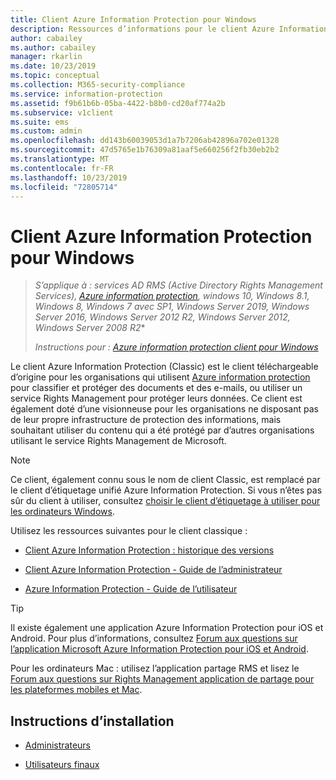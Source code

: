 ```yaml
---
title: Client Azure Information Protection pour Windows
description: Ressources d’informations pour le client Azure Information Protection (Classic) pour Windows.
author: cabailey
ms.author: cabailey
manager: rkarlin
ms.date: 10/23/2019
ms.topic: conceptual
ms.collection: M365-security-compliance
ms.service: information-protection
ms.assetid: f9b61b6b-05ba-4422-b8b0-cd20af774a2b
ms.subservice: v1client
ms.suite: ems
ms.custom: admin
ms.openlocfilehash: dd143b60039053d1a7b7206ab42896a702e01328
ms.sourcegitcommit: 47d5765e1b76309a81aaf5e660256f2fb30eb2b2
ms.translationtype: MT
ms.contentlocale: fr-FR
ms.lasthandoff: 10/23/2019
ms.locfileid: "72805714"
---
```

# <a name="azure-information-protection-client-for-windows"></a>Client Azure Information Protection pour Windows

>*S’applique à : services AD RMS (Active Directory Rights Management Services), [Azure information protection](https://azure.microsoft.com/pricing/details/information-protection), windows 10, Windows 8.1, Windows 8, Windows 7 avec SP1, Windows Server 2019, Windows Server 2016, Windows Server 2012 R2, Windows Server 2012, Windows Server 2008 R2**
>
> *Instructions pour : [Azure information protection client pour Windows](../faqs.md#whats-the-difference-between-the-azure-information-protection-client-and-the-azure-information-protection-unified-labeling-client)*

Le client Azure Information Protection (Classic) est le client téléchargeable d’origine pour les organisations qui utilisent [Azure information protection](../what-is-information-protection.md) pour classifier et protéger des documents et des e-mails, ou utiliser un service Rights Management pour protéger leurs données. Ce client est également doté d’une visionneuse pour les organisations ne disposant pas de leur propre infrastructure de protection des informations, mais souhaitant utiliser du contenu qui a été protégé par d’autres organisations utilisant le service Rights Management de Microsoft.

> [!NOTE]
> Ce client, également connu sous le nom de client Classic, est remplacé par le client d’étiquetage unifié Azure Information Protection. Si vous n’êtes pas sûr du client à utiliser, consultez [choisir le client d’étiquetage à utiliser pour les ordinateurs Windows](use-client.md#choose-which-labeling-client-to-use-for-windows-computers).

Utilisez les ressources suivantes pour le client classique :

- [Client Azure Information Protection : historique des versions](client-version-release-history.md)

- [Client Azure Information Protection - Guide de l’administrateur](client-admin-guide.md)

- [Azure Information Protection - Guide de l’utilisateur](client-user-guide.md)

> [!TIP]
> Il existe également une application Azure Information Protection pour iOS et Android. Pour plus d’informations, consultez [Forum aux questions sur l’application Microsoft Azure Information Protection pour iOS et Android](mobile-app-faq.md ).
> 
> Pour les ordinateurs Mac : utilisez l’application partage RMS et lisez le [Forum aux questions sur Rights Management application de partage pour les plateformes mobiles et Mac](https://technet.microsoft.com/dn451248).

## <a name="install-instructions"></a>Instructions d’installation

- [Administrateurs](client-admin-guide-install.md)

- [Utilisateurs finaux](install-client-app.md)

